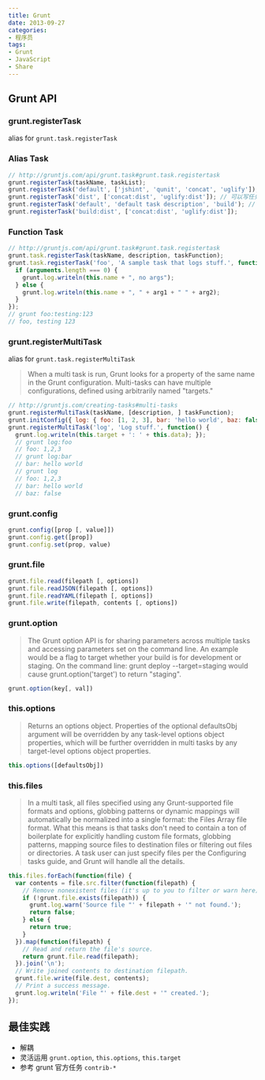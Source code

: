 ```yaml
---
title: Grunt
date: 2013-09-27
categories:
- 程序员
tags:
- Grunt
- JavaScript
- Share
---
```


## Grunt API

### grunt.registerTask

alias for `grunt.task.registerTask`

### Alias Task

```js
// http://gruntjs.com/api/grunt.task#grunt.task.registertask
grunt.registerTask(taskName, taskList);
grunt.registerTask('default', ['jshint', 'qunit', 'concat', 'uglify']);
grunt.registerTask('dist', ['concat:dist', 'uglify:dist']); // 可以写任务描述
grunt.registerTask('default', 'default task description', 'build'); // 可以定义带冒号的任务
grunt.registerTask('build:dist', ['concat:dist', 'uglify:dist']);
```

<!-- more -->

### Function Task

```js
// http://gruntjs.com/api/grunt.task#grunt.task.registertask
grunt.task.registerTask(taskName, description, taskFunction);
grunt.task.registerTask('foo', 'A sample task that logs stuff.', function(arg1, arg2) {
  if (arguments.length === 0) {
    grunt.log.writeln(this.name + ", no args");
  } else {
    grunt.log.writeln(this.name + ", " + arg1 + " " + arg2);
  }
});
// grunt foo:testing:123
// foo, testing 123
```

### grunt.registerMultiTask

alias for `grunt.task.registerMultiTask`

> When a multi task is run, Grunt looks for a property of the same name in the Grunt configuration. Multi-tasks can have multiple configurations, defined using arbitrarily named "targets."

```js
// http://gruntjs.com/creating-tasks#multi-tasks
grunt.registerMultiTask(taskName, [description, ] taskFunction);
grunt.initConfig({ log: { foo: [1, 2, 3], bar: 'hello world', baz: false } });
grunt.registerMultiTask('log', 'Log stuff.', function() {
  grunt.log.writeln(this.target + ': ' + this.data); });
  // grunt log:foo
  // foo: 1,2,3
  // grunt log:bar
  // bar: hello world
  // grunt log
  // foo: 1,2,3
  // bar: hello world
  // baz: false
```

### grunt.config

```js
grunt.config([prop [, value]])
grunt.config.get([prop])
grunt.config.set(prop, value)
```

### grunt.file

```js
grunt.file.read(filepath [, options])
grunt.file.readJSON(filepath [, options])
grunt.file.readYAML(filepath [, options])
grunt.file.write(filepath, contents [, options])
```

### grunt.option

> The Grunt option API is for sharing parameters across multiple tasks and accessing parameters set on the command line.
> An example would be a flag to target whether your build is for development or staging. On the command line: grunt deploy --target=staging would cause grunt.option('target') to return "staging".

```js
grunt.option(key[, val])
```

### this.options

> Returns an options object. Properties of the optional defaultsObj argument will be overridden by any task-level options object properties, which will be further overridden in multi tasks by any target-level options object properties.

```js
this.options([defaultsObj])
```

### this.files

> In a multi task, all files specified using any Grunt-supported file formats and options, globbing patterns or dynamic mappings will automatically be normalized into a single format: the Files Array file format.
> What this means is that tasks don't need to contain a ton of boilerplate for explicitly handling custom file formats, globbing patterns, mapping source files to destination files or filtering out files or directories. A task user can just specify files per the Configuring tasks guide, and Grunt will handle all the details.

```js
this.files.forEach(function(file) {
  var contents = file.src.filter(function(filepath) {
    // Remove nonexistent files (it's up to you to filter or warn here).
    if (!grunt.file.exists(filepath)) {
      grunt.log.warn('Source file "' + filepath + '" not found.');
      return false;
    } else {
      return true;
    }
  }).map(function(filepath) {
    // Read and return the file's source.
    return grunt.file.read(filepath);
  }).join('\n');
  // Write joined contents to destination filepath.
  grunt.file.write(file.dest, contents);
  // Print a success message.
  grunt.log.writeln('File "' + file.dest + '" created.');
});
```

## 最佳实践

- 解耦
- 灵活运用 `grunt.option`, `this.options`, `this.target`
- 参考 grunt 官方任务 `contrib-*`
